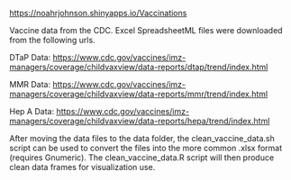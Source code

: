 https://noahrjohnson.shinyapps.io/Vaccinations

Vaccine data from the CDC. Excel SpreadsheetML files were downloaded from the following urls.

DTaP Data: https://www.cdc.gov/vaccines/imz-managers/coverage/childvaxview/data-reports/dtap/trend/index.html

MMR Data: https://www.cdc.gov/vaccines/imz-managers/coverage/childvaxview/data-reports/mmr/trend/index.html

Hep A Data: https://www.cdc.gov/vaccines/imz-managers/coverage/childvaxview/data-reports/hepa/trend/index.html

After moving the data files to the data folder, the clean_vaccine_data.sh script can be used to convert the files into the more common .xlsx format (requires Gnumeric). The clean_vaccine_data.R script will then produce clean data frames for visualization use.

